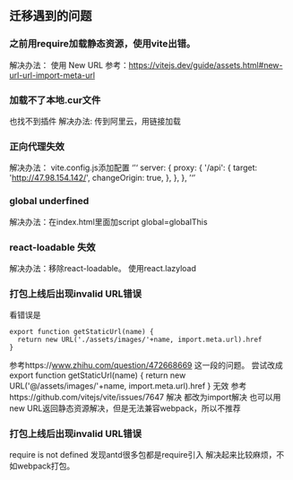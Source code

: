 ## 迁移遇到的问题

### 之前用require加载静态资源，使用vite出错。

解决办法：
使用 New URL 参考：https://vitejs.dev/guide/assets.html#new-url-url-import-meta-url

### 加载不了本地.cur文件
也找不到插件
解决办法:
传到阿里云，用链接加载

### 正向代理失效 

解决办法：
vite.config.js添加配置
‘’‘
    server: {
        proxy: {
            '/api': {
                target: 'http://47.98.154.142/',
                changeOrigin: true,
            },
        },
    },
    ’‘’

### global underfined

解决办法：在index.html里面加script 
global=globalThis

### react-loadable 失效
解决办法：移除react-loadable。
使用react.lazyload

### 打包上线后出现invalid URL错误
看错误是
```
export function getStaticUrl(name) {
  return new URL('./assets/images/'+name, import.meta.url).href
}
```
参考https://www.zhihu.com/question/472668669
这一段的问题。
尝试改成
export function getStaticUrl(name) {
  return new URL('@/assets/images/'+name, import.meta.url).href
}
无效
参考https://github.com/vitejs/vite/issues/7647
解决
都改为import解决
也可以用new URL返回静态资源解决，但是无法兼容webpack，所以不推荐

### 打包上线后出现invalid URL错误
require is not defined
发现antd很多包都是require引入
解决起来比较麻烦，不如webpack打包。
